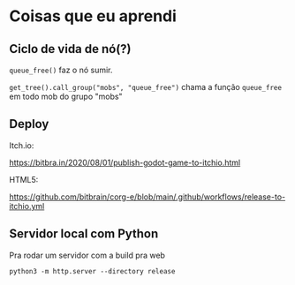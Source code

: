 # Coisas que eu aprendi

## Ciclo de vida de nó(?)

`queue_free()` faz o nó sumir.

`get_tree().call_group("mobs", "queue_free")` chama a função `queue_free` em todo
 mob do grupo "mobs"


## Deploy

Itch.io:

https://bitbra.in/2020/08/01/publish-godot-game-to-itchio.html

HTML5:

https://github.com/bitbrain/corg-e/blob/main/.github/workflows/release-to-itchio.yml


## Servidor local com Python

Pra rodar um servidor com a build pra web

```
python3 -m http.server --directory release
```

